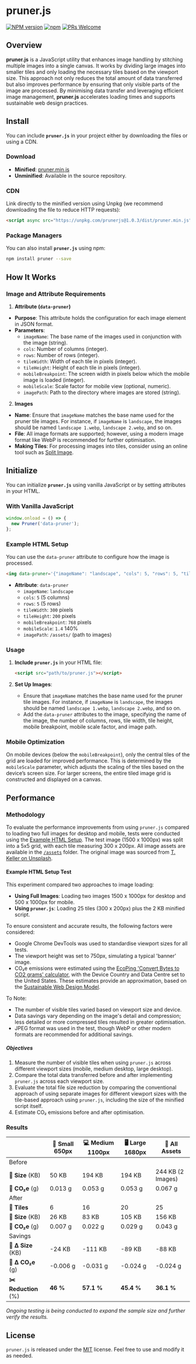 # pruner.js

[![NPM version](https://img.shields.io/npm/v/prunerjs.svg)](https://www.npmjs.com/package/prunerjs)
[![npm](https://img.shields.io/npm/dt/prunerjs.svg)](https://www.npmtrends.com/prunerjs)
[![PRs Welcome](https://img.shields.io/badge/PRs-welcome-brightgreen.svg)](https://egghead.io/courses/how-to-contribute-to-an-open-source-project-on-github)

## Overview

**pruner.js** is a JavaScript utility that enhances image handling by stitching multiple images into a single canvas. It works by dividing large images into smaller tiles and only loading the necessary tiles based on the viewport size. This approach not only reduces the total amount of data transferred but also improves performance by ensuring that only visible parts of the image are processed. By minimising data transfer and leveraging efficient image management, **pruner.js** accelerates loading times and supports sustainable web design practices.

## Install

You can include **`pruner.js`** in your project either by downloading the files or using a CDN.

### Download

- **Minified**: [pruner.min.js](https://unpkg.com/prunerjs@1.0.3/dist/pruner.min.js)
- **Unminified**: Available in the source repository.

### CDN

Link directly to the minified version using Unpkg (we recommend downloading the file to reduce HTTP requests):

```html
<script async src="https://unpkg.com/prunerjs@1.0.3/dist/pruner.min.js"></script>
```

### Package Managers

You can also install **`pruner.js`** using npm:

```bash
npm install pruner --save
```

## How It Works

### Image and Attribute Requirements

1. **Attribute (`data-pruner`)**
  - **Purpose**: This attribute holds the configuration for each image element in JSON format.
  - **Parameters**:
    - `imageName`: The base name of the images used in conjunction with the image (string).
    - `cols`: Number of columns (integer).
    - `rows`: Number of rows (integer).
    - `tileWidth`: Width of each tile in pixels (integer).
    - `tileHeight`: Height of each tile in pixels (integer).
    - `mobileBreakpoint`: The screen width in pixels below which the mobile image is loaded (integer).
    - `mobileScale`: Scale factor for mobile view (optional, numeric).
    - `imagePath`: Path to the directory where images are stored (string).

2. **Images**
  - **Name**: Ensure that `imageName` matches the base name used for the pruner tile images. For instance, if `imageName` is `landscape`, the images should be named `landscape 1.webp`, `landscape 2.webp`, and so on.
  - **File**: All image formats are supported; however, using a modern image format like WebP is recommended for further optimisation.
  - **Making Tiles**: For processing images into tiles, consider using an online tool such as [Split Image](https://pinetools.com/split-image).

## Initialize

You can initialize **`pruner.js`** using vanilla JavaScript or by setting attributes in your HTML.

### With Vanilla JavaScript

```javascript
window.onload = () => {
  new Pruner('data-pruner');
};
```

### Example HTML Setup

You can use the `data-pruner` attribute to configure how the image is processed.

```html
<img data-pruner='{"imageName": "landscape", "cols": 5, "rows": 5, "tileWidth": 300, "tileHeight": 200, "mobileBreakpoint": 768, "mobileScale":1.4, "imagePath": "assets/"}' alt="Landscape photography of mountains in New Zealand by Tobias Keller" loading="lazy">
```

- **Attribute**: `data-pruner`
  - `imageName`: `landscape`
  - `cols`: `5` (5 columns)
  - `rows`: `5` (5 rows)
  - `tileWidth`: `300` pixels
  - `tileHeight`: `200` pixels
  - `mobileBreakpoint`: `768` pixels
  - `mobileScale`: `1.4` 140%
  - `imagePath`: `/assets/` (path to images)

### Usage

1. **Include `pruner.js`** in your HTML file:
   ```html
   <script src="path/to/pruner.js"></script>
   ```

2. **Set Up Images**:
   - Ensure that `imageName` matches the base name used for the pruner tile images. For instance, if `imageName` is `landscape`, the images should be named `landscape 1.webp`, `landscape 2.webp`, and so on.
   - Add the `data-pruner` attributes to the image, specifying the name of the image, the number of columns, rows, tile width, tile height, mobile breakpoint, mobile scale factor, and image path.

### Mobile Optimization

On mobile devices (below the `mobileBreakpoint`), only the central tiles of the grid are loaded for improved performance. This is determined by the `mobileScale` parameter, which adjusts the scaling of the tiles based on the device’s screen size. For larger screens, the entire tiled image grid is constructed and displayed on a canvas.

## Performance

### Methodology

To evaluate the performance improvements from using `pruner.js` compared to loading two full images for desktop and mobile, tests were conducted using the [Example HTML Setup](#example-html-setup). The test image (1500 x 1000px) was split into a 5x5 grid, with each tile measuring 300 x 200px. All image assets are available in the [`/assets`](/assets) folder. The original image was sourced from [T. Keller on Unsplash](https://unsplash.com/photos/landscape-photography-of-lake-and-mountain-73F4pKoUkM0).

#### Example HTML Setup Test

This experiment compared two approaches to image loading:

- **Using Full Images**: Loading two images 1500 x 1000px for desktop and 500 x 1000px for mobile.
- **Using `pruner.js`**: Loading 25 tiles (300 x 200px) plus the 2 KB minified script.

To ensure consistent and accurate results, the following factors were considered:

- Google Chrome DevTools was used to standardise viewport sizes for all tests.
- The viewport height was set to 750px, simulating a typical 'banner' image.
- CO₂e emissions were estimated using the [EcoPing 'Convert Bytes to CO2 grams' calculator](https://ecoping.earth/tools/convert-bytes-to-co2-grams/), with the Device Country and Data Centre set to the United States. These estimates provide an approximation, based on the [Sustainable Web Design Model](https://sustainablewebdesign.org/estimating-digital-emissions/).

To Note:

- The number of visible tiles varied based on viewport size and device.
- Data savings vary depending on the image's detail and compression; less detailed or more compressed tiles resulted in greater optimisation.
- JPEG format was used in the test, though WebP or other modern formats are recommended for additional savings.

##### Objectives

1. Measure the number of visible tiles when using `pruner.js` across different viewport sizes (mobile, medium desktop, large desktop).
2. Compare the total data transferred before and after implementing `pruner.js` across each viewport size.
3. Evaluate the total file size reduction by comparing the conventional approach of using separate images for different viewport sizes with the tile-based approach using `pruner.js`, including the size of the minified script itself.
4. Estimate CO₂ emissions before and after optimisation.

### Results

|                               | 📱 Small 650px          | 💻 Medium 1100px         | 🖥️ Large 1680px         | 📁 All Assets           |
|-------------------------------|-------------------------|-------------------------|-------------------------|-------------------------|
| Before                        |                         |                         |                         |                         |
| **📁 Size** (KB)              | 50 KB                   | 194 KB                  | 194 KB                  | 244 KB (2 Images)       |
| **🌱 CO₂e** (g)               | 0.013 g                 | 0.053 g                 | 0.053 g                 | 0.067 g                 |
| After                         |                         |                         |                         |                         |
| **🧩 Tiles**                  | 6                       | 16                      | 20                      | 25                      |
| **📁 Size** (KB)              | 26 KB                   | 83 KB                   | 105 KB                  | 156 KB                  |
| **🌱 CO₂e** (g)               | 0.007 g                 | 0.022 g                 | 0.029 g                 | 0.043 g                 |
| Savings                       |                         |                         |                         |                         |
| **📁 ∆ Size** (KB)            | -24 KB                  | -111 KB                 | -89 KB                  | -88 KB                  |
| **🌱 ∆ CO₂e** (g)             | -0.006 g                | -0.031 g                | -0.024 g                | -0.024 g                |
| **✂️ Reduction** (%)           | **46 %**                | **57.1 %**              | **45.4 %**              | **36.1 %**              |

*Ongoing testing is being conducted to expand the sample size and further verify the results.*

## License

`pruner.js` is released under the [MIT](/LICENSE) license. Feel free to use and modify it as needed.